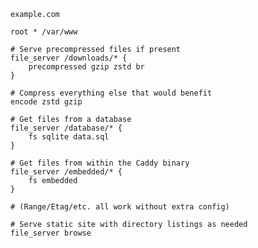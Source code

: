 <script>
ready(() => {
	let startElement, endElement;

	startElement = findWithContent('.ex-fs pre.chroma code span.line', 'file_server /downloads/* {');
	endElement = findNextText(startElement, '}');
	wrapRangeWithSpan(startElement, endElement, 'rollover-compress rollover-blue');

	startElement = findWithContent('.ex-fs pre.chroma code span', 'encode');
	endElement = findNextText(startElement, 'gzip');
	wrapRangeWithSpan(startElement, endElement, 'rollover-compress rollover-blue');

	startElement = findWithContent('.ex-fs pre.chroma code span.line', 'file_server /database/* {');
	endElement = findNextText(startElement, '}');
	wrapRangeWithSpan(startElement, endElement, 'rollover-vfs rollover-green');

	startElement = findWithContent('.ex-fs pre.chroma code span.line', 'file_server /embedded/* {');
	endElement = findNextText(startElement, '}');
	wrapRangeWithSpan(startElement, endElement, 'rollover-vfs rollover-green');

	startElement = findWithContent('.ex-fs pre.chroma code span', '# (Range/Etag/etc. all work without extra config)');
	wrapRangeWithSpan(startElement, startElement, 'rollover-range rollover-yellow');

	startElement = findWithContent('.ex-fs pre.chroma code span', 'file_server');
	endElement = findNextText(startElement, 'browse');
	wrapRangeWithSpan(startElement, endElement, 'rollover-browse rollover-purple');

	window.$_('.ex-fs pre.chroma').classList.add('light');
});
</script>

<div class="ex-fs">

```caddy
example.com

root * /var/www

# Serve precompressed files if present
file_server /downloads/* {
	precompressed gzip zstd br
}

# Compress everything else that would benefit
encode zstd gzip

# Get files from a database
file_server /database/* {
	fs sqlite data.sql 
}

# Get files from within the Caddy binary
file_server /embedded/* {
	fs embedded
}

# (Range/Etag/etc. all work without extra config)

# Serve static site with directory listings as needed
file_server browse
```

</div>
